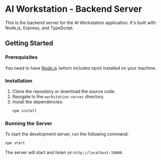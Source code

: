 # AI Workstation - Backend Server

This is the backend server for the AI Workstation application. It's built with Node.js, Express, and TypeScript.

## Getting Started

### Prerequisites

You need to have [Node.js](https://nodejs.org/) (which includes npm) installed on your machine.

### Installation

1.  Clone the repository or download the source code.
2.  Navigate to the `workstation-server` directory.
3.  Install the dependencies:
    ```bash
    npm install
    ```

### Running the Server

To start the development server, run the following command:

```bash
npm start
```

The server will start and listen on `http://localhost:10000`.
